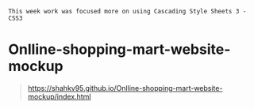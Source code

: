 ```
This week work was focused more on using Cascading Style Sheets 3 - CSS3
```

# Onlline-shopping-mart-website-mockup
> https://shahkv95.github.io/Onlline-shopping-mart-website-mockup/index.html
